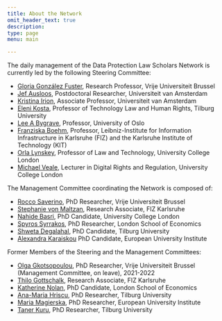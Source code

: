```yaml
---
title: About the Network
omit_header_text: true
description:
type: page
menu: main

---
```

The daily management of the Data Protection Law Scholars Network is currently led by the following Steering Committee:

- [Gloria González Fuster](https://glgonzalezfuster.blog/), Research Professor, Vrije Universiteit Brussel
- [Jef Ausloos](https://www.uva.nl/profiel/a/u/j.ausloos/j.ausloos.html), Postdoctoral Researcher, Universiteit van Amsterdam
- [Kristina Irion](https://www.uva.nl/en/profile/i/r/k.irion/k.irion.html), Associate Professor, Universiteit van Amsterdam
- [Eleni Kosta](https://www.elenikosta.eu/), Professor of Technology Law and Human Rights, Tilburg University
- [Lee A Bygrave](https://www.jus.uio.no/ifp/english/people/aca/lee/), Professor, University of Oslo
- [Franziska Boehm](https://www.fiz-karlsruhe.de/en/forschung/lebenslauf-prof-dr-franziska-boehm), Professor, Leibniz-Institute for Information Infrastructure in Karlsruhe (FIZ) and the Karlsruhe Institute of Technology (KIT)
- [Orla Lynskey](https://www.lse.ac.uk/law/people/academic-staff/orla-lynskey), Professor of Law and Technology, University College London
- [Michael Veale](https://michae.lv), Lecturer in Digital Rights and Regulation, University College London

The Management Committee coordinating the Network is composed of:

- [Rocco Saverino](https://lsts.research.vub.be/rocco-saverino), PhD Researcher, Vrije Universiteit Brussel
- [Stephanie von Maltzan](https://www.fiz-karlsruhe.de/de/forschung/lebenslauf-und-publikationen-stephanie-von-maltzan), Research Associate, FIZ Karlsruhe
- [Nahide Basri](https://iris.ucl.ac.uk/iris/browse/profile?upi=NBASR47), PhD Candidate, University College London
- [Spyros Syrrakos](https://www.lse.ac.uk/law/people/phd/spyros-syrrakos), PhD Researcher, London School of Economics
- [Shweta Degalahal](https://research.tilburguniversity.edu/en/persons/shweta-degalahal), PhD Candidate, Tilburg University
- [Alexandra Karaiskou](https://www.eui.eu/people?id=alexandra-karaiskou) PhD Candidate, European University Institute

Former Members of the Steering and the Management Committees:

- [Olga Gkotsopoulou](https://lsts.research.vub.be/en/olga-gkotsopoulou), PhD Researcher, Vrije Universiteit Brussel (Management Committee, on leave), 2021-2022
- [Thilo Gottschalk](https://www.fiz-karlsruhe.de/index.php/en/forschung/lebenslauf-und-publikationen-thilo-gottschalk), Research Associate, FIZ Karlsruhe
- [Katherine Nolan](https://www.lse.ac.uk/law/people/phd/katherine-nolan), PhD Candidate, London School of Economics
- [Ana-Maria Hriscu](https://www.tilburguniversity.edu/staff/a-m-hriscu), PhD Researcher, Tilburg University
- [Maria Magierska](https://me.eui.eu/maria-magierska/), PhD Researcher, European University Institute
- [Taner Kuru](https://www.tilburguniversity.edu/staff/t-kuru), PhD Researcher, Tilburg University
